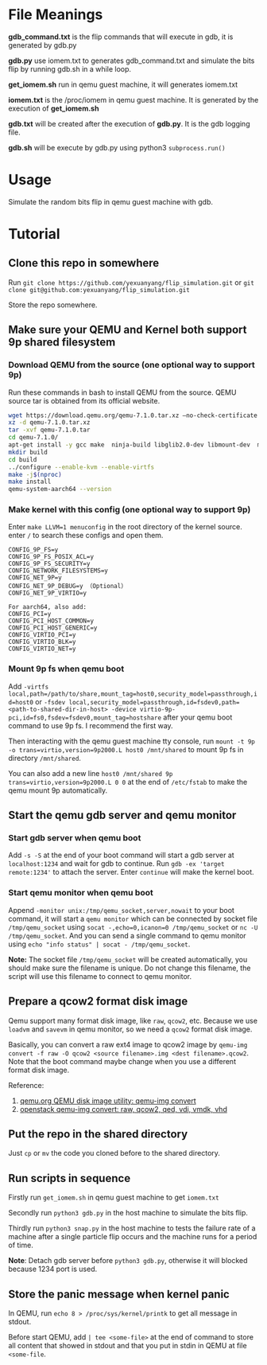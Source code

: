 # File Meanings

**gdb_command.txt** is the flip commands that will execute in gdb, it is generated by gdb.py

**gdb.py** use iomem.txt to generates gdb_command.txt and simulate the bits flip by running gdb.sh in a while loop.

**get_iomem.sh** run in qemu guest machine, it will generates iomem.txt

**iomem.txt** is the /proc/iomem in qemu guest machine. It is generated by the execution of **get_iomem.sh**

**gdb.txt** will be created after the execution of **gdb.py**. It is the gdb logging file.

**gdb.sh** will be execute by gdb.py using python3 `subprocess.run()`

# Usage

Simulate the random bits flip in qemu guest machine with gdb.

# Tutorial

## Clone this repo in somewhere

Run `git clone https://github.com/yexuanyang/flip_simulation.git` or `git clone git@github.com:yexuanyang/flip_simulation.git`

Store the repo somewhere.

## Make sure your QEMU and Kernel both support 9p shared filesystem

### Download QEMU from the source (one optional way to support 9p)

Run these commands in bash to install QEMU from the source. QEMU source tar is obtained from its official website.

```bash
wget https://download.qemu.org/qemu-7.1.0.tar.xz –no-check-certificate
xz -d qemu-7.1.0.tar.xz
tar -xvf qemu-7.1.0.tar
cd qemu-7.1.0/
apt-get install -y gcc make  ninja-build libglib2.0-dev libmount-dev  meson git  libfdt-dev libpixman-1-dev zlib1g-dev libcap-ng-dev libattr1-dev
mkdir build
cd build
../configure --enable-kvm --enable-virtfs
make -j$(nproc)
make install
qemu-system-aarch64 --version
```

### Make kernel with this config (one optional way to support 9p)

Enter `make LLVM=1 menuconfig` in the root directory of the kernel source. enter `/` to search these configs and open them.

```text
CONFIG_9P_FS=y
CONFIG_9P_FS_POSIX_ACL=y
CONFIG_9P_FS_SECURITY=y
CONFIG_NETWORK_FILESYSTEMS=y
CONFIG_NET_9P=y
CONFIG_NET_9P_DEBUG=y （Optional）
CONFIG_NET_9P_VIRTIO=y

For aarch64, also add:
CONFIG_PCI=y
CONFIG_PCI_HOST_COMMON=y
CONFIG_PCI_HOST_GENERIC=y
CONFIG_VIRTIO_PCI=y
CONFIG_VIRTIO_BLK=y
CONFIG_VIRTIO_NET=y
```

### Mount 9p fs when qemu boot

Add `-virtfs local,path=/path/to/share,mount_tag=host0,security_model=passthrough,id=host0` or `-fsdev local,security_model=passthrough,id=fsdev0,path=<path-to-shared-dir-in-host> -device virtio-9p-pci,id=fs0,fsdev=fsdev0,mount_tag=hostshare`
after your qemu boot command to use 9p fs. I recommend the first way.

Then interacting with the qemu guest machine tty console, run `mount -t 9p -o trans=virtio,version=9p2000.L host0 /mnt/shared` to mount 9p fs in directory `/mnt/shared`.

You can also add a new line `host0 /mnt/shared 9p trans=virtio,version=9p2000.L 0 0` at the end of `/etc/fstab` to make the qemu mount 9p automatically.

## Start the qemu gdb server and qemu monitor 

### Start gdb server when qemu boot

Add `-s -S` at the end of your boot command will start a gdb server at `localhost:1234` and wait for gdb to continue. Run `gdb -ex 'target remote:1234'` to attach the server. Enter `continue` will make the kernel boot.

### Start qemu monitor when qemu boot
Append `-monitor unix:/tmp/qemu_socket,server,nowait` to your boot command, it will start a `qemu monitor` which can be connected by socket file `/tmp/qemu_socket` using `socat -,echo=0,icanon=0 /tmp/qemu_socket` or `nc -U /tmp/qemu_socket`. And you can send a single command to qemu monitor using `echo "info status" | socat - /tmp/qemu_socket`. 

**Note:** The socket file `/tmp/qemu_socket` will be created automatically, you should make sure the filename is unique. Do not change this filename, the script will use this filename to connect to qemu monitor. 

## Prepare a qcow2 format disk image
Qemu support many format disk image, like `raw`, `qcow2`, etc. Because we use `loadvm` and `savevm` in qemu monitor, so we need a `qcow2` format disk image.

Basically, you can convert a raw ext4 image to qcow2 image by `qemu-img convert -f raw -O qcow2 <source filename>.img <dest filename>.qcow2`. Note that the boot command maybe change when you use a different format disk image.

Reference:
1. [qemu.org QEMU disk image utility: qemu-img convert](https://www.qemu.org/docs/master/tools/qemu-img.html#cmdoption-qemu-img-arg-convert)
2. [openstack qemu-img convert: raw, qcow2, qed, vdi, vmdk, vhd](https://docs.openstack.org/image-guide/convert-images.html#qemu-img-convert-raw-qcow2-qed-vdi-vmdk-vhd)


## Put the repo in the shared directory

Just `cp` or `mv` the code you cloned before to the shared directory.

## Run scripts in sequence

Firstly run `get_iomem.sh` in qemu guest machine to get `iomem.txt`

Secondly run `python3 gdb.py` in the host machine to simulate the bits flip. 

Thirdly run `python3 snap.py` in the host machine to tests the failure rate of a machine after a single particle flip occurs and the machine runs for a period of time.

**Note**: Detach gdb server before `python3 gdb.py`, otherwise it will blocked because 1234 port is used.

## Store the panic message when kernel panic

In QEMU, run `echo 8 > /proc/sys/kernel/printk` to get all message in stdout.

Before start QEMU, add `| tee <some-file>` at the end of command to store all content that showed in stdout and that you put in stdin in QEMU at file `<some-file`.
